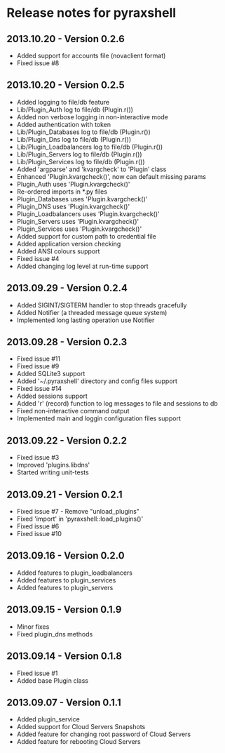 Release notes for pyraxshell
=======

## 2013.10.20 - Version 0.2.6
  * Added support for accounts file (novaclient format)
  * Fixed issue #8

## 2013.10.20 - Version 0.2.5
  * Added logging to file/db feature
  * Lib/Plugin_Auth log to file/db (Plugin.r())
  * Added non verbose logging in non-interactive mode
  * Added authentication with token
  * Lib/Plugin_Databases log to file/db (Plugin.r())
  * Lib/Plugin_Dns log to file/db (Plugin.r())
  * Lib/Plugin_Loadbalancers log to file/db (Plugin.r())
  * Lib/Plugin_Servers log to file/db (Plugin.r())
  * Lib/Plugin_Services log to file/db (Plugin.r())
  * Added 'argparse' and 'kvargcheck' to 'Plugin' class
  * Enhanced 'Plugin.kvargcheck()', now can default missing params
  * Plugin_Auth uses 'Plugin.kvargcheck()'
  * Re-ordered imports in *.py files
  * Plugin_Databases uses 'Plugin.kvargcheck()'
  * Plugin_DNS uses 'Plugin.kvargcheck()'
  * Plugin_Loadbalancers uses 'Plugin.kvargcheck()'
  * Plugin_Servers uses 'Plugin.kvargcheck()'
  * Plugin_Services uses 'Plugin.kvargcheck()'
  * Added support for custom path to credential file
  * Added application version checking
  * Added ANSI colours support
  * Fixed issue #4
  * Added changing log level at run-time support

## 2013.09.29 - Version 0.2.4
  * Added SIGINT/SIGTERM handler to stop threads gracefully
  * Added Notifier (a threaded message queue system)
  * Implemented long lasting operation use Notifier 

## 2013.09.28 - Version 0.2.3
  * Fixed issue #11
  * Fixed issue #9
  * Added SQLite3 support
  * Added '~/.pyraxshell' directory and config files support
  * Fixed issue #14
  * Added sessions support
  * Added 'r' (record) function to log messages to file and sessions to db
  * Fixed non-interactive command output
  * Implemented main and loggin configuration files support

## 2013.09.22 - Version 0.2.2
  * Fixed issue #3
  * Improved 'plugins.libdns'
  * Started writing unit-tests 

## 2013.09.21 - Version 0.2.1
  * Fixed issue #7 - Remove "unload_plugins"
  * Fixed 'import' in 'pyraxshell::load_plugins()'
  * Fixed issue #6
  * Fixed issue #10

## 2013.09.16 - Version 0.2.0
  * Added features to plugin_loadbalancers
  * Added features to plugin_services
  * Added features to plugin_servers

## 2013.09.15 - Version 0.1.9
  * Minor fixes
  * Fixed plugin_dns methods
  
## 2013.09.14 - Version 0.1.8
  * Fixed issue #1
  * Added base Plugin class

## 2013.09.07 - Version 0.1.1
  * Added plugin_service
  * Added support for Cloud Servers Snapshots
  * Added feature for changing root password of Cloud Servers
  * Added feature for rebooting Cloud Servers
